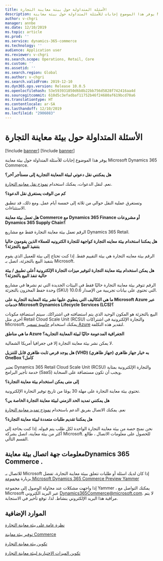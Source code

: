 ```yaml
---
title: ‏‫الأسئلة المتداولة حول بيئة معاينة التجارة
description: يوفر هذا الموضوع إجابات للأسئلة المتداولة حول بيئة معاينة Microsoft Dynamics 365 Commerce.
author: v-chgri
manager: annbe
ms.date: 12/10/2019
ms.topic: article
ms.prod: ''
ms.service: dynamics-365-commerce
ms.technology: ''
audience: Application user
ms.reviewer: v-chgri
ms.search.scope: Operations, Retail, Core
ms.custom: ''
ms.assetid: ''
ms.search.region: Global
ms.author: v-chgri
ms.search.validFrom: 2019-12-10
ms.dyn365.ops.version: Release 10.0.5
ms.openlocfilehash: 53e593931850d6b8b22bb756d5828f742416aa4d
ms.sourcegitcommit: 610d5c3efadbaf11752b46f24680af619bcd70a6
ms.translationtype: HT
ms.contentlocale: ar-SA
ms.lasthandoff: 12/10/2019
ms.locfileid: "2906083"
---
```

# <a name="commerce-preview-environment-faq"></a>‏‫الأسئلة المتداولة حول بيئة معاينة التجارة

[!include [banner](includes/preview-banner.md)]
[!include [banner](includes/banner.md)]

يوفر هذا الموضوع إجابات للأسئلة المتداولة حول بيئة معاينة Microsoft Dynamics 365 Commerce.

**هل يمكنني نقل دعوتي لبيئة المعاينة التجارية إلى مستأجر آخر؟**

نعم. لنقل الدعوات، يمكنك استخدام [نموذج نقل معاينه التجارة](https://aka.ms/Dynamics365CommercePreviewTransferForm).

**كم من الوقت يستغرق نقل الدعوة؟**

وتستغرق عملية النقل حوالي من ثلاثة إلى خمسة أيام عمل. ومع ذلك، قد تنطبق الاستثناءات.

**هل تعمل بيئة معاينة Commerce مع Dynamics 365 Finance أو مشروعات Dynamics 365 Supply Chain؟**

الرقم تعمل بيئة معاينة التجارة فقط مع مشاريع Dynamics 365 Retail.

**هل يمكننا استخدام بيئة معاينه التجارة كواجهة للتجارة الكترونيه للعملاء الذين يقومون حاليا بتنفيذ البيع بالتجزئة؟**

الرقم بيئة معاينه التجارة هي بيئة التقييم فقط. إذا كنت تحتاج إلى بيئة للعميل الذي يقوم بتنفيذ البيع بالتجزئة، اتصل بـ Microsoft.

**هل يمكن استخدام بيئة معاينة التجارة لتوفير ميزات التجارة الإلكترونية أعلى تطبيق / بيئة حالية تنفذ البيع بالتجزئة؟**

الرقم تتوفر بيئة معاينة التجارة حاليًا فقط في البيئات الجديدة التي تم نشرها في مشاريع وحدة حفظ المخزون بالتجزئة (SKU) التي تحتوي على بيانات تجريبية من الإصدار 10.0.6.

**ما هي التكاليف التي ينطوي عليها نشر بيئة المعاينة التجارية على Microsoft Azure عبر خدمات Microsoft Dynamics Lifecycle Services (LCS)؟**

البيع بالتجزئة هو المكون الوحيد الذي يتم استضافته في اشتراكك. سيتم استضافة مكونات أخرى مثل Retail Cloud Scale Unit (RCSU) والتجارة الإلكترونية في اشتراكات Microsoft. يمكنك استخدام [حاسبة تسعير Azure](https://azure.microsoft.com/pricing/calculator/) لتقدير هذه التكلفة.

**ما هي مناطق Azure الجغرافية المدعومة حاليًا لبيئة المعاينة التجارية؟**

لا يمكن نشر بيئة معاينة التجارة إلا في جغرافيا أمريكا الشمالية.

**هل يوجد قرص ثابت ظاهري قابل للتنزيل (VHD) به خيار جهاز ظاهري (جهاز ظاهري) OneBox كامل؟**

تعتبر Dynamics 365 Retail Cloud Scale Unit (RCSU) والتجارة الإلكترونية بمثابة خدمة تأجير البرامج‬ (SaaS) ويجب أن تكون مستضافة على السحابة.

**إلى متى يمكن استخدام بيئة معاينة التجارة؟**

تحتوي بيئة معاينة التجارة على مهلة 30 يومًا من تاريخ توفير التجارة الإلكترونية.

**هل يمكنني تمديد الحد الزمني لبيئة معاينة التجارة الخاصة بي؟**

نعم. يمكنك الاتصال بفريق الدعم باستخدام [نموذج تمديد معاينة التجارة](https://aka.ms/Dynamics365CommercePreviewExtensionForm)

**هل يمكننا تقديم طلبات متعددة لبيئة معاينة التجارة؟**

نحن نمنح حصة من بيئة معاينة التجارة الواحدة لكل طلب يتم قبوله. إذا كنت بحاجة إلى أكثر من بيئة معاينة، اتصل بشركة Microsoft. للحصول على معلومات الاتصال ، طالع القسم التالي.

## <a name="dynamics-365-commerce-preview-environment-contact-information"></a>معلومات جهة اتصال بيئة معاينةDynamics 365 Commerce .

للاتصال بـ Microsoft إذا كان لديك اسئلة أو طلبات تتعلق ببيئة معاينة التجارة، تفضل بزيارة [مجموعة Microsoft Dynamics 365 Commerce Preview Yammer](https://aka.ms/Dynamics365CommercePreviewYammer) 

إذا واجهت مشكلات عند محاولة الوصول إلى مجموعة Yammer ، يمكنك التواصل مع Microsoft عبر البريد الكتروني <Dynamics365Commerce@microsoft.com>. لا يتم مراقبة هذا البريد الإلكتروني بنشاط. لذا، توقع تأخير في الاستجابة.

## <a name="additional-resources"></a>الموارد الإضافية

[نظرة عامة على بيئة معاينة التجارة](cpe-overview.md)

[توفير بيئة معاينة Commerce](provisioning-guide.md)

[تكوين بيئة معاينة التجارة](cpe-post-provisioning.md)

[تكوين الميزات الاختيارية لبيئة معاينة التجارة](cpe-optional-features.md)
